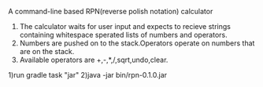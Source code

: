A command-line based RPN(reverse polish notation) calculator
1) The calculator waits for user input and expects to recieve strings containing whitespace sperated lists of numbers and operators.
2) Numbers are pushed on to the stack.Operators operate on numbers that are on the stack.
3) Available operators are +,-,*,/,sqrt,undo,clear.

1)run gradle task "jar"
2)java -jar bin/rpn-0.1.0.jar

